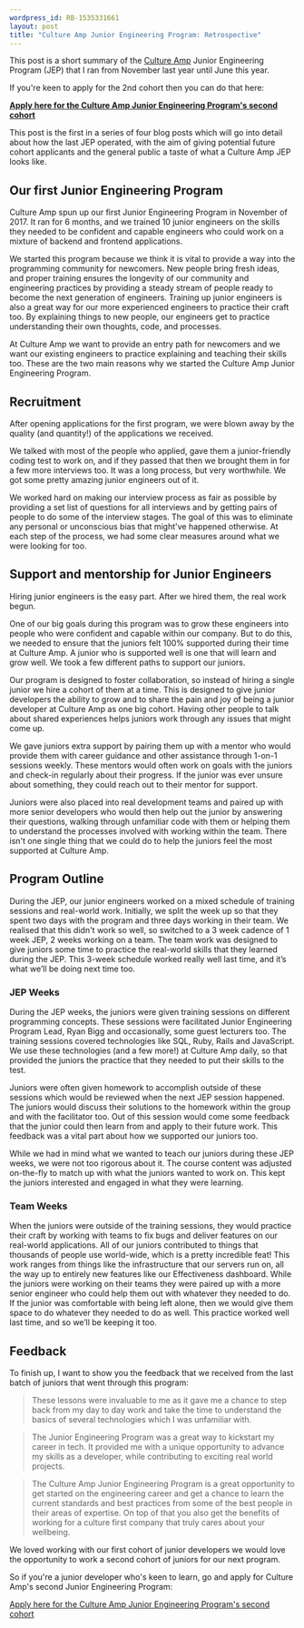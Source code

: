 ```yaml
---
wordpress_id: RB-1535331661
layout: post
title: "Culture Amp Junior Engineering Program: Retrospective"
---
```


This post is a short summary of the [Culture Amp](https://cultureamp.com) Junior Engineering Program (JEP) that I ran from November last year until June this year.

If you're keen to apply for the 2nd cohort then you can do that here:

**[Apply here for the Culture Amp Junior Engineering Program's second cohort](https://boards.greenhouse.io/cultureamp/jobs/1295735)**

This post is the first in a series of four blog posts which will go into detail about how the last JEP operated, with the aim of giving potential future cohort applicants and the general public a taste of what a Culture Amp JEP looks like.

## Our first Junior Engineering Program

Culture Amp spun up our first Junior Engineering Program in November of 2017. It ran for 6 months, and we trained 10 junior engineers on the skills they needed to be confident and capable engineers who could work on a mixture of backend and frontend applications.

We started this program because we think it is vital to provide a way into the programming community for newcomers. New people bring fresh ideas, and proper training ensures the longevity of our community and engineering practices by providing a steady stream of people ready to become the next generation of engineers.
Training up junior engineers is also a great way for our more experienced engineers to practice their craft too. By explaining things to new people, our engineers get to practice understanding their own thoughts, code, and processes.

At Culture Amp we want to provide an entry path for newcomers and we want our existing engineers to practice explaining and teaching their skills too. These are the two main reasons why we started the Culture Amp Junior Engineering Program.

## Recruitment

After opening applications for the first program, we were blown away by the quality (and quantity!) of the applications we received.

We talked with most of the people who applied, gave them a junior-friendly coding test to work on, and if they passed that then we brought them in for a few more interviews too. It was a long process, but very worthwhile. We got some pretty amazing junior engineers out of it.

We worked hard on making our interview process as fair as possible by providing a set list of questions for all interviews and by getting pairs of people to do some of the interview stages. The goal of this was to eliminate any personal or unconscious bias that might've happened otherwise. At each step of the process, we had some clear measures around what we were looking for too.

## Support and mentorship for Junior Engineers

Hiring junior engineers is the easy part. After we hired them, the real work begun.

One of our big goals during this program was to grow these engineers into people who were confident and capable within our company. But to do this, we needed to ensure that the juniors felt 100% supported during their time at Culture Amp. A junior who is supported well is one that will learn and grow well. We took a few different paths to support our juniors.

Our program is designed to foster collaboration, so instead of hiring a single junior we hire a cohort of them at a time. This is designed to give junior developers the ability to grow and to share the pain and joy of being a junior developer at Culture Amp as one big cohort. Having other people to talk about shared experiences helps juniors work through any issues that might come up.

We gave juniors extra support by pairing them up with a mentor who would provide them with career guidance and other assistance through 1-on-1 sessions weekly. These mentors would often work on goals with the juniors and check-in regularly about their progress. If the junior was ever unsure about something, they could reach out to their mentor for support.

Juniors were also placed into real development teams and paired up with more senior developers who would then help out the junior by answering their questions, walking through unfamiliar code with them or helping them to understand the processes involved with working within the team.
There isn't one single thing that we could do to help the juniors feel the most supported at Culture Amp.

## Program Outline

During the JEP, our junior engineers worked on a mixed schedule of training sessions and real-world work.
Initially, we split the week up so that they spent two days with the program and three days working in their team. We realised that this didn't work so well, so switched to a 3 week cadence of 1 week JEP, 2 weeks working on a team. The team work was designed to give juniors some time to practice the real-world skills that they learned during the JEP. This 3-week schedule worked really well last time, and it’s what we’ll be doing next time too.

### JEP Weeks

During the JEP weeks, the juniors were given training sessions on different programming concepts. These sessions were facilitated Junior Engineering Program Lead, Ryan Bigg and occasionally, some guest lecturers too. The training sessions covered technologies like SQL, Ruby, Rails and JavaScript. We use these technologies (and a few more!) at Culture Amp daily, so that provided the juniors the practice that they needed to put their skills to the test.

Juniors were often given homework to accomplish outside of these sessions which would be reviewed when the next JEP session happened. The juniors would discuss their solutions to the homework within the group and with the facilitator too. Out of this session would come some feedback that the junior could then learn from and apply to their future work. This feedback was a vital part about how we supported our juniors too.

While we had in mind what we wanted to teach our juniors during these JEP weeks, we were not too rigorous about it. The course content was adjusted on-the-fly to match up with what the juniors wanted to work on. This kept the juniors interested and engaged in what they were learning.

### Team Weeks

When the juniors were outside of the training sessions, they would practice their craft by working with teams to fix bugs and deliver features on our real-world applications. All of our juniors contributed to things that thousands of people use world-wide, which is a pretty incredible feat! This work ranges from things like the infrastructure that our servers run on, all the way up to entirely new features like our Effectiveness dashboard.
While the juniors were working on their teams they were paired up with a more senior engineer who could help them out with whatever they needed to do. If the junior was comfortable with being left alone, then we would give them space to do whatever they needed to do as well. This practice worked well last time, and so we’ll be keeping it too.

## Feedback

To finish up, I want to show you the feedback that we received from the last batch of juniors that went through this program:

> These lessons were invaluable to me as it gave me a chance to step back from my day to day work and take the time to understand the basics of several technologies which I was unfamiliar with.

> The Junior Engineering Program was a great way to kickstart my career in tech. It provided me with a unique opportunity to advance my skills as a developer, while contributing to exciting real world projects.

> The Culture Amp Junior Engineering Program is a great opportunity to get started on the engineering career and get a chance to learn the current standards and best practices from some of the best people in their areas of expertise. On top of that you also get the benefits of working for a culture first company that truly cares about your wellbeing.

We loved working with our first cohort of junior developers we would love the opportunity to work a second cohort of juniors for our next program.

So if you're a junior developer who's keen to learn, go and apply for Culture Amp's second Junior Engineering Program:

[Apply here for the Culture Amp Junior Engineering Program's second cohort](https://boards.greenhouse.io/cultureamp/jobs/1295735)


